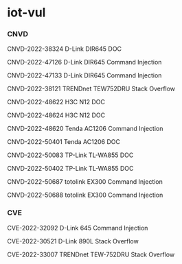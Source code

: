# iot-vul

### CNVD
CNVD-2022-38324   D-Link DIR645          DOC

CNVD-2022-47126   D-Link DIR645          Command Injection

CNVD-2022-47133   D-Link DIR645          Command Injection

CNVD-2022-38121   TRENDnet TEW752DRU     Stack Overflow

CNVD-2022-48622   H3C N12                DOC

CNVD-2022-48624   H3C N12                DOC

CNVD-2022-48620   Tenda AC1206           Command Injection

CNVD-2022-50401   Tenda AC1206           DOC

CNVD-2022-50083   TP-Link TL-WA855       DOC

CNVD-2022-50402   TP-Link TL-WA855       DOC

CNVD-2022-50687   totolink EX300         Command Injection

CNVD-2022-50688   totolink EX300         Command Injection


### CVE
CVE-2022-32092   D-Link 645              Command Injection

CVE-2022-30521   D-Link 890L             Stack Overflow

CVE-2022-33007   TRENDnet TEW-752DRU     Stack Overflow
